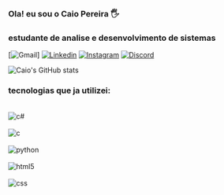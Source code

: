 ### Ola! eu sou o Caio Pereira 🖐️
### estudante de analise e desenvolvimento de sistemas 


[![Gmail](https://img.shields.io/badge/Gmail-D14836?style=for-the-badge&logo=gmail&logoColor=white)]
[![Linkedin](https://img.shields.io/badge/LinkedIn-0077B5?style=for-the-badge&logo=linkedin&logoColor=white)](https://linkedin.com/in/caio-nascimento-80b9b8299/)
[![Instagram](https://img.shields.io/badge/Instagram-E4405F?style=for-the-badge&logo=instagram&logoColor=white)](https://instagram.com/ycaio.p)
[![Discord](https://img.shields.io/badge/Discord-7289DA?style=for-the-badge&logo=discord&logoColor=white)](https://discord.com/channels/ycaio.p)

![Caio's GitHub stats](https://github-readme-stats.vercel.app/api?username=ycaiooo&show_icons=true&theme=dark)

### tecnologias que ja utilizei:

<div style="display: inline_block"><br/>
 <img align="center" alt="c#" src="https://img.shields.io/badge/C%23-239120?style=for-the-badge&logo=c-sharp&logoColor=white " /></div> <div style="display: inline_block"><br/>
 <img align="center" alt="c" src="https://img.shields.io/badge/C-00599C?style=for-the-badge&logo=c&logoColor=white" /></div> 
 
 
 
<div style="display: inline_block"><br/>
 <img align="center" alt="python" src="https://img.shields.io/badge/Python-14354C?style=for-the-badge&logo=python&logoColor=white" /></div>

<div style="display: inline_block"><br/>
 <img align="center" alt="html5" src="https://img.shields.io/badge/HTML5-E34F26?style=for-the-badge&logo=html5&logoColor=white" /></div>

<div style="display: inline_block"><br/>
 <img align="center" alt="css" src="https://img.shields.io/badge/CSS3-1572B6?style=for-the-badge&logo=css3&logoColor=white " /> </div>

